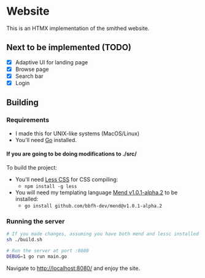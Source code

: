 # Website

This is an HTMX implementation of the smithed website.

## Next to be implemented (TODO)

- [x] Adaptive UI for landing page
- [x] Browse page
- [x] Search bar
- [x] Login

## Building

### Requirements

- I made this for UNIX-like systems (MacOS/Linux)
- You'll need [Go](https://go.dev/) installed.

#### If you are going to be doing modifications to ./src/

To build the project:

- You'll need [Less CSS](https://lesscss.org/) for CSS compiling:
    - `npm install -g less`
- You will need my templating language [Mend v1.0.1-alpha.2](https://github.com/bbfh-dev/mend) to be installed:
    - `go install github.com/bbfh-dev/mend@v1.0.1-alpha.2`

### Running the server

```bash
# If you made changes, assuming you have both mend and lessc installed
sh ./build.sh

# Run the server at port :8080
DEBUG=1 go run main.go
```

Navigate to [http://localhost:8080/](http://localhost:8080/) and enjoy the site.
